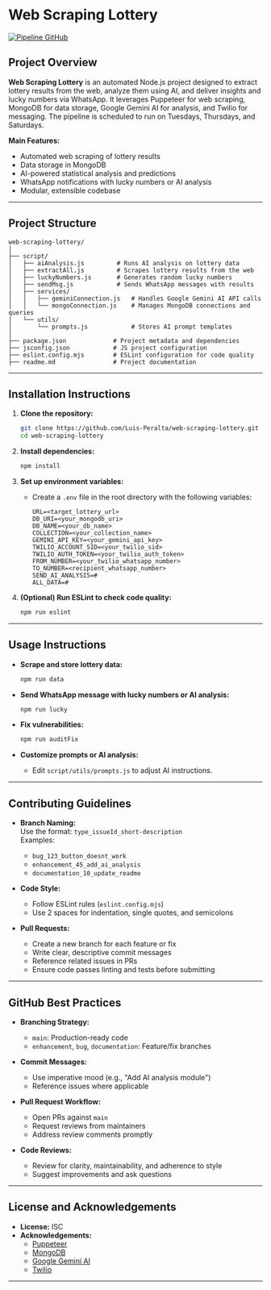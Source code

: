 # Web Scraping Lottery

[![Pipeline GitHub](https://github.com/Luis-Peralta/web-scraping-lottery/actions/workflows/github-action.yml/badge.svg)](https://github.com/Luis-Peralta/web-scraping-lottery/actions/workflows/github-action.yml)

## Project Overview

**Web Scraping Lottery** is an automated Node.js project designed to extract lottery results from the web, analyze them using AI, and deliver insights and lucky numbers via WhatsApp. It leverages Puppeteer for web scraping, MongoDB for data storage, Google Gemini AI for analysis, and Twilio for messaging. The pipeline is scheduled to run on Tuesdays, Thursdays, and Saturdays.

**Main Features:**
- Automated web scraping of lottery results
- Data storage in MongoDB
- AI-powered statistical analysis and predictions
- WhatsApp notifications with lucky numbers or AI analysis
- Modular, extensible codebase

---

## Project Structure

```
web-scraping-lottery/
│
├── script/
│   ├── aiAnalysis.js         # Runs AI analysis on lottery data
│   ├── extractAll.js         # Scrapes lottery results from the web
│   ├── luckyNumbers.js       # Generates random lucky numbers
│   ├── sendMsg.js            # Sends WhatsApp messages with results
│   ├── services/
│   │   ├── geminiConnection.js   # Handles Google Gemini AI API calls
│   │   └── mongoConnection.js    # Manages MongoDB connections and queries
│   └── utils/
│       └── prompts.js            # Stores AI prompt templates
│
├── package.json             # Project metadata and dependencies
├── jsconfig.json            # JS project configuration
├── eslint.config.mjs        # ESLint configuration for code quality
├── readme.md                # Project documentation
```

---

## Installation Instructions

1. **Clone the repository:**
	 ```sh
	 git clone https://github.com/Luis-Peralta/web-scraping-lottery.git
	 cd web-scraping-lottery
	 ```

2. **Install dependencies:**
	 ```sh
	 npm install
	 ```

3. **Set up environment variables:**
	 - Create a `.env` file in the root directory with the following variables:
		 ```
		 URL=<target_lottery_url>
		 DB_URI=<your_mongodb_uri>
		 DB_NAME=<your_db_name>
		 COLLECTION=<your_collection_name>
		 GEMINI_API_KEY=<your_gemini_api_key>
		 TWILIO_ACCOUNT_SID=<your_twilio_sid>
		 TWILIO_AUTH_TOKEN=<your_twilio_auth_token>
		 FROM_NUMBER=<your_twilio_whatsapp_number>
		 TO_NUMBER=<recipient_whatsapp_number>
		 SEND_AI_ANALYSIS=#
		 ALL_DATA=#
		 ```

4. **(Optional) Run ESLint to check code quality:**
	 ```sh
	 npm run eslint
	 ```

---

## Usage Instructions

- **Scrape and store lottery data:**
	```sh
	npm run data
	```

- **Send WhatsApp message with lucky numbers or AI analysis:**
	```sh
	npm run lucky
	```

- **Fix vulnerabilities:**
	```sh
	npm run auditFix
	```

- **Customize prompts or AI analysis:**
	- Edit `script/utils/prompts.js` to adjust AI instructions.

---

## Contributing Guidelines

- **Branch Naming:**  
	Use the format: `type_issueId_short-description`  
	Examples:  
	- `bug_123_button_doesnt_work`
	- `enhancement_45_add_ai_analysis`
	- `documentation_10_update_readme`

- **Code Style:**  
	- Follow ESLint rules (`eslint.config.mjs`)
	- Use 2 spaces for indentation, single quotes, and semicolons

- **Pull Requests:**  
	- Create a new branch for each feature or fix
	- Write clear, descriptive commit messages
	- Reference related issues in PRs
	- Ensure code passes linting and tests before submitting

---

## GitHub Best Practices

- **Branching Strategy:**  
	- `main`: Production-ready code  
	- `enhancement`, `bug`, `documentation`: Feature/fix branches

- **Commit Messages:**  
	- Use imperative mood (e.g., "Add AI analysis module")
	- Reference issues where applicable

- **Pull Request Workflow:**  
	- Open PRs against `main`
	- Request reviews from maintainers
	- Address review comments promptly

- **Code Reviews:**  
	- Review for clarity, maintainability, and adherence to style
	- Suggest improvements and ask questions

---

## License and Acknowledgements

- **License:** ISC
- **Acknowledgements:**  
	- [Puppeteer](https://github.com/puppeteer/puppeteer)
	- [MongoDB](https://www.mongodb.com/)
	- [Google Gemini AI](https://ai.google.dev/)
	- [Twilio](https://www.twilio.com/)

---